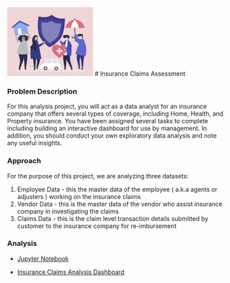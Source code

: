<img src="Data/59883.jpg" width="200">
# Insurance Claims Assessment

### Problem Description

For this analysis project, you will act as a data analyst for an insurance company that offers several types of coverage, including Home, Health, and Property insurance. You have been assigned several tasks to complete including building an interactive dashboard for use by management. In addition, you should conduct your own exploratory data analysis and note any useful insights.

### Approach

For the purpose of this project, we are analyzing three datasets:

1. Employee Data - this the master data of the employee ( a.k.a agents or adjusters ) working on the insurance claims
2. Vendor Data - this is the master data of the vendor who assist insurance company in investigating the claims
3. Claims Data - this is the claim level transaction details submitted by customer to the insurance company for re-imbursement

### Analysis

- [Jupyter Notebook](https://nbviewer.org/gist/robyndwhite/4bfca51d1166f986fd9ff8692f334fea)

- [Insurance Claims Analysis Dashboard](https://public.tableau.com/app/profile/robyn.white/viz/InsuranceClaimsAnalysis_16927356741930/Summary)

